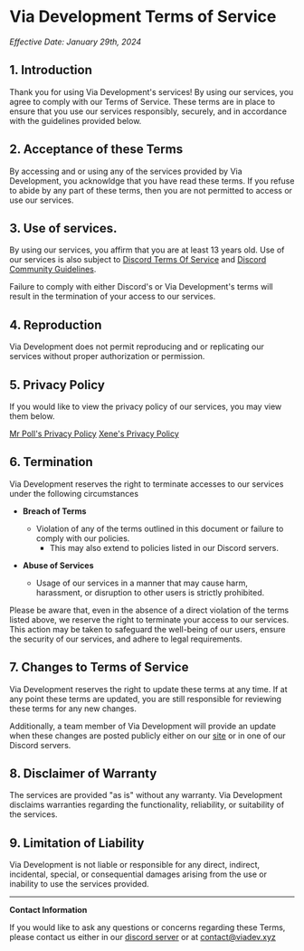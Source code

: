 # Via Development Terms of Service
*Effective Date: January 29th, 2024*

## 1. Introduction
Thank you for using Via Development's services! By using our services, you agree to comply with our Terms of Service.  These terms are in place to ensure that you use our services responsibly, securely, and in accordance with the guidelines provided below.

## 2. Acceptance of these Terms
By accessing and or using any of the services provided by Via Development, you acknowldge that you have read these terms. If you refuse to abide by any part of these terms, then you are not permitted to access or use our services. 

## 3. Use of services.
 By using our services, you affirm that you are at least 13 years old.
Use of our services is also subject to [Discord Terms Of Service](https://discord.com/tos) and [Discord Community Guidelines](https://discord.com/guidelines). 

Failure to comply with either Discord's or Via Development's terms will result in the termination of your access to our services.

## 4. Reproduction
Via Development does not permit reproducing and or replicating our services without proper authorization or permission.

## 5. Privacy Policy
If you would like to view the privacy policy of our services, you may view them below.

[Mr Poll's Privacy Policy](https://mrpoll.dev/privacy)
[Xene's Privacy Policy](https://google.com)

## 6. Termination

Via Development reserves the right to terminate accesses to our services under the following circumstances

- **Breach of Terms**
    - Violation of any of the terms outlined in this document or failure to comply with our policies.
        - This may also extend to policies listed in our Discord servers.

- **Abuse of Services**
    - Usage of our services in a manner that may cause harm, harassment, or disruption to other users is strictly prohibited.

Please be aware that, even in the absence of a direct violation of the terms listed above, we reserve the right to terminate your access to our services. This action may be taken to safeguard the well-being of our users, ensure the security of our services, and adhere to legal requirements.

## 7. Changes to Terms of Service

Via Development reserves the right to update these terms at any time. If at any point these terms are updated, you are still responsible for reviewing these terms for any new changes. 

Additionally, a team member of Via Development will provide an update when these changes are posted publicly either on our [site](https://viadev.xyz) or in one of our Discord servers.


## 8. Disclaimer of Warranty

The services are provided "as is" without any warranty. Via Development disclaims warranties regarding the functionality, reliability, or suitability of the services.

## 9. Limitation of Liability

Via Development is not liable or responsible for any direct, indirect, incidental, special, or consequential damages arising from the use or inability to use the services provided.

<hr>

**Contact Information**

If you would like to ask any questions or concerns regarding these Terms, please contact us either in our [discord server](https://mrpoll.dev/support) or at contact@viadev.xyz
